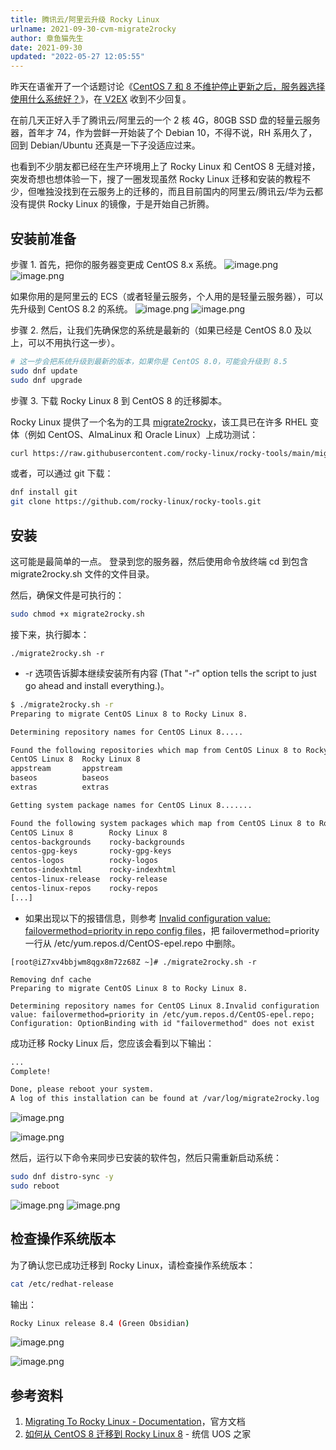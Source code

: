 ```yaml
---
title: 腾讯云/阿里云升级 Rocky Linux
urlname: 2021-09-30-cvm-migrate2rocky
author: 章鱼猫先生
date: 2021-09-30
updated: "2022-05-27 12:05:55"
---
```


昨天在语雀开了一个话题讨论《[CentOS 7 和 8 不维护停止更新之后，服务器选择使用什么系统好？](https://www.yuque.com/bioitee/topics/3)》，在[ V2EX](https://www.v2ex.com/t/805300) 收到不少回复。

在前几天正好入手了腾讯云/阿里云的一个 2 核 4G，80GB SSD 盘的轻量云服务器，首年才 74，作为尝鲜一开始装了个 Debian 10，不得不说，RH 系用久了，回到 Debian/Ubuntu 还真是一下子没适应过来。

也看到不少朋友都已经在生产环境用上了 Rocky Linux 和 CentOS 8 无缝对接，突发奇想也想体验一下，搜了一圈发现虽然 Rocky Linux 迁移和安装的教程不少，但唯独没找到在云服务上的迁移的，而且目前国内的阿里云/腾讯云/华为云都没有提供 Rocky Linux 的镜像，于是开始自己折腾。

## 安装前准备

步骤 1. 首先，把你的服务器变更成 CentOS 8.x 系统。
![image.png](https://shub.weiyan.tech/yuque/elog-cookbook-img/Fk1qd_KA0bQQGzVlj9Uu_tQQZ9uy.png)
![image.png](https://shub.weiyan.tech/yuque/elog-cookbook-img/FqaH_jPUZfUgkZAmwc4ArAdgoh9P.png)

如果你用的是阿里云的 ECS（或者轻量云服务，个人用的是轻量云服务器），可以先升级到 CentOS 8.2 的系统。
![image.png](https://shub.weiyan.tech/yuque/elog-cookbook-img/FtaE7Ybb8ewn_cJAxlYFqd9Zah5B.png)
![image.png](https://shub.weiyan.tech/yuque/elog-cookbook-img/FjCrRWqy1hrIsHHOYghc8rB78VmF.png)

步骤 2. 然后，让我们先确保您的系统是最新的（如果已经是 CentOS 8.0 及以上，可以不用执行这一步）。

```bash
# 这一步会把系统升级到最新的版本，如果你是 CentOS 8.0，可能会升级到 8.5
sudo dnf update
sudo dnf upgrade
```

步骤 3. 下载 Rocky Linux 8 到 CentOS 8 的迁移脚本。

Rocky Linux 提供了一个名为的工具 [migrate2rocky](https://docs.rockylinux.org/zh/guides/migrate2rocky/)，该工具已在许多 RHEL 变体（例如 CentOS、AlmaLinux 和 Oracle Linux）上成功测试：

```bash
curl https://raw.githubusercontent.com/rocky-linux/rocky-tools/main/migrate2rocky/migrate2rocky.sh -o migrate2rocky.sh
```

或者，可以通过 git 下载：

```bash
dnf install git
git clone https://github.com/rocky-linux/rocky-tools.git
```

## 安装

这可能是最简单的一点。 登录到您的服务器，然后使用命令放终端 cd 到包含 migrate2rocky.sh 文件的文件目录。

然后，确保文件是可执行的：

```bash
sudo chmod +x migrate2rocky.sh
```

接下来，执行脚本：

    ./migrate2rocky.sh -r

- \-r 选项告诉脚本继续安装所有内容 (That "-r" option tells the script to just go ahead and install everything.)。

```bash
$ ./migrate2rocky.sh -r
Preparing to migrate CentOS Linux 8 to Rocky Linux 8.

Determining repository names for CentOS Linux 8.....

Found the following repositories which map from CentOS Linux 8 to Rocky Linux 8:
CentOS Linux 8  Rocky Linux 8
appstream       appstream
baseos          baseos
extras          extras

Getting system package names for CentOS Linux 8.......

Found the following system packages which map from CentOS Linux 8 to Rocky Linux 8:
CentOS Linux 8        Rocky Linux 8
centos-backgrounds    rocky-backgrounds
centos-gpg-keys       rocky-gpg-keys
centos-logos          rocky-logos
centos-indexhtml      rocky-indexhtml
centos-linux-release  rocky-release
centos-linux-repos    rocky-repos
[...]
```

- 如果出现以下的报错信息，则参考 [Invalid configuration value: failovermethod=priority in repo config files](https://bugzilla.redhat.com/show_bug.cgi?id=1961083)，把 failovermethod=priority 一行从 /etc/yum.repos.d/CentOS-epel.repo 中删除。

```shell
[root@iZ7xv4bbjwm8qgx8m72z68Z ~]# ./migrate2rocky.sh -r

Removing dnf cache
Preparing to migrate CentOS Linux 8 to Rocky Linux 8.

Determining repository names for CentOS Linux 8.Invalid configuration value: failovermethod=priority in /etc/yum.repos.d/CentOS-epel.repo; Configuration: OptionBinding with id "failovermethod" does not exist
```

成功迁移 Rocky Linux 后，您应该会看到以下输出：

```bash
...
Complete!

Done, please reboot your system.
A log of this installation can be found at /var/log/migrate2rocky.log
```

![image.png](https://shub.weiyan.tech/yuque/elog-cookbook-img/Fr1ZwTn16QfdEweKjhpCu1Yajb9K.png)

![image.png](https://shub.weiyan.tech/yuque/elog-cookbook-img/FitnvEWO4d23TX-NSQz-pObx8xuO.png)

然后，运行以下命令来同步已安装的软件包，然后只需重新启动系统：

```bash
sudo dnf distro-sync -y
sudo reboot
```

![image.png](https://shub.weiyan.tech/yuque/elog-cookbook-img/FsTMKsGBRiRbvRM3DdeYrEfYgDU0.png)
![image.png](https://shub.weiyan.tech/yuque/elog-cookbook-img/Fus9rZsnBGvgLohr18SnW1ZKByPu.png)

## 检查操作系统版本

为了确认您已成功迁移到 Rocky Linux，请检查操作系统版本：

```bash
cat /etc/redhat-release
```

输出：

```bash
Rocky Linux release 8.4 (Green Obsidian)
```

![image.png](https://shub.weiyan.tech/yuque/elog-cookbook-img/FlNtsYaHWfIDJhP9Vb5x1fq7gtsg.png)

![image.png](https://shub.weiyan.tech/yuque/elog-cookbook-img/Fp801elk1r_VJpvx1bzvp4L0Q-ks.png)

## 参考资料

1.  [Migrating To Rocky Linux - Documentation](https://docs.rockylinux.org/guides/migrate2rocky/)，官方文档
2.  [如何从 CentOS 8 迁移到 Rocky Linux 8](https://www.xtuos.com/2819.html) - 统信 UOS 之家
